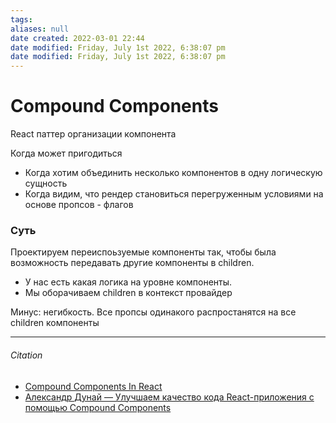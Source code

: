 ```yaml
---
tags: 
aliases: null
date created: 2022-03-01 22:44
date modified: Friday, July 1st 2022, 6:38:07 pm
date modified: Friday, July 1st 2022, 6:38:07 pm
---
```


# Compound Components

React паттер организации компонента

Когда может пригодиться

- Когда хотим объединить несколько компонентов в одну логическую сущность
- Когда видим, что рендер становиться перегруженным условиями на основе пропсов - флагов

### Суть

Проектируем переиспоьзуемые компоненты так, чтобы была возможность передавать другие компоненты в children.
- У нас есть какая логика на уровне компоненты.
- Мы оборачиваем children в контекст провайдер

Минус: негибкость. Все пропсы одинакого распростанятся на все children компоненты

---

###### Citation

- [Compound Components In React](https://www.smashingmagazine.com/2021/08/compound-components-react/)
- [Александр Дунай — Улучшаем качество кода React-приложения с помощью Compound Components](https://www.youtube.com/watch?v=4BByJUk5x7M)

